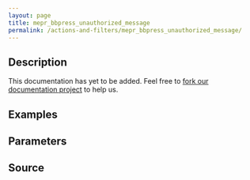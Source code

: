 ```yaml
---
layout: page
title: mepr_bbpress_unauthorized_message
permalink: /actions-and-filters/mepr_bbpress_unauthorized_message/
---
```


## Description

This documentation has yet to be added. Feel free to [fork our documentation project](https://github.com/caseproof/memberpress-docs) to help us.

## Examples


## Parameters


## Source

